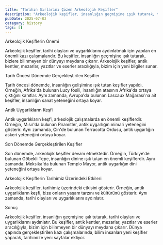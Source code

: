 ```yaml
---
title: "Tarihın Sırlarını Çözen Arkeolojik Keşifler"
description: "Arkeolojik keşifler, insanlığın geçmişine ışık tutarak, tarihi olayları ve uygarlıklarını aydınlatıyor. Bu keşifler, antik kentler, mezarlar, yazıtlar ve ese..."
pubDate: 2025-07-02
category: history
tags: []
---
```


Arkeolojik Keşiflerin Önemi

Arkeolojik keşifler, tarihi olayları ve uygarlıklarını aydınlatmak için yapılan en önemli kazı çalışmalarıdır. Bu keşifler, insanlığın geçmişine ışık tutarak, bizlere bilinmeyen bir dünyayı meydana çıkarır. Arkeolojik keşifler, antik kentler, mezarlar, yazıtlar ve eserler aracılığıyla, bizim için yeni bilgiler sunar.

Tarih Öncesi Dönemde Gerçekleştirilen Keşifler

Tarih öncesi dönemde, insanlığın gelişimine ışık tutan keşifler yapıldı. Örneğin, Afrika'da bulunan Lucy fosili, insanlığın atasının Afrika'da ortaya çıktığını kanıtlar. Aynı zamanda, Avrupa'da bulunan Lascaux Mağarası'na ait keşifler, insanlığın sanat yeteneğini ortaya koyar.

Antik Uygarlıkların Keşfi

Antik uygarlıkların keşfi, arkeolojik çalışmalarda en önemli keşiflerdir. Örneğin, Mısır'da bulunan Piramitler, antik uygarlığın mimari yeteneğini gösterir. Aynı zamanda, Çin'de bulunan Terracotta Ordusu, antik uygarlığın askeri yeteneğini ortaya koyar.

Son Dönemde Gerçekleştirilen Keşifler

Son dönemde, arkeolojik keşifler devam etmektedir. Örneğin, Türkiye'de bulunan Göbekli Tepe, insanlığın dinine ışık tutan en önemli keşiflerdir. Aynı zamanda, Meksika'da bulunan Templo Mayor, antik uygarlığın dini yeteneğini ortaya koyar.

Arkeolojik Keşiflerin Tarihimiz Üzerindeki Etkileri

Arkeolojik keşifler, tarihimiz üzerindeki etkisini gösterir. Örneğin, antik uygarlıkların keşfi, bize onların yaşam tarzını ve kültürünü gösterir. Aynı zamanda, tarihi olayları ve uygarlıklarını aydınlatır.

Sonuç

Arkeolojik keşifler, insanlığın geçmişine ışık tutarak, tarihi olayları ve uygarlıklarını aydınlatır. Bu keşifler, antik kentler, mezarlar, yazıtlar ve eserler aracılığıyla, bizim için bilinmeyen bir dünyayı meydana çıkarır. Dünya çapında gerçekleştirilen kazı çalışmalarında, bilim insanları yeni keşifler yaparak, tarihimize yeni sayfalar ekliyor.